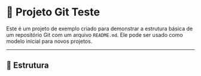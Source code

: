 # 🧪 Projeto Git Teste

Este é um projeto de exemplo criado para demonstrar a estrutura básica de um repositório Git com um arquivo `README.md`. Ele pode ser usado como modelo inicial para novos projetos.

---

## 📁 Estrutura


